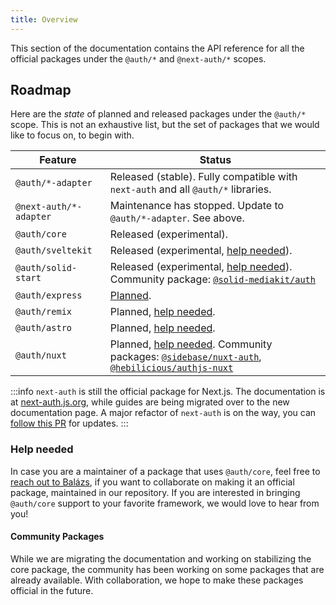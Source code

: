 ```yaml
---
title: Overview
---
```


This section of the documentation contains the API reference for all the official packages under the `@auth/*` and `@next-auth/*` scopes.

## Roadmap

Here are the _state_ of planned and released packages under the `@auth/*` scope. This is not an exhaustive list, but the set of packages that we would like to focus on, to begin with.

|        Feature         |  Status  |
| ---------------------- | -------- |
| `@auth/*-adapter`      | Released (stable). Fully compatible with `next-auth` and all `@auth/*` libraries.   |
| `@next-auth/*-adapter` | Maintenance has stopped. Update to `@auth/*-adapter`. See above.  |
| `@auth/core`           | Released (experimental). |
| `@auth/sveltekit`      | Released (experimental, [help needed](#help-needed)). |
| `@auth/solid-start`    | Released (experimental, [help needed](#help-needed)). Community package: [`@solid-mediakit/auth`](https://www.npmjs.com/package/@solid-mediakit/auth) |
| `@auth/express`        | [Planned](https://github.com/nextauthjs/next-auth/issues/8257). |
| `@auth/remix`          | Planned, [help needed](#help-needed). |
| `@auth/astro`          | Planned, [help needed](#help-needed). |
| `@auth/nuxt`           | Planned, [help needed](#help-needed). Community packages: [`@sidebase/nuxt-auth`](https://github.com/sidebase/nuxt-auth), [`@hebilicious/authjs-nuxt`](https://authjs-nuxt.pages.dev/) |

:::info
`next-auth` is still the official package for Next.js. The documentation is at [next-auth.js.org](https://next-auth.js.org), while guides are being migrated over to the new documentation page. A major refactor of `next-auth` is on the way, you can [follow this PR](https://github.com/nextauthjs/next-auth/pull/7443) for updates.
:::

### Help needed

In case you are a maintainer of a package that uses `@auth/core`, feel free to [reach out to Balázs](https://twitter.com/balazsorban44), if you want to collaborate on making it an official package, maintained in our repository. If you are interested in bringing `@auth/core` support to your favorite framework, we would love to hear from you!

#### Community Packages

While we are migrating the documentation and working on stabilizing the core package, the community has been working on some packages that are already available. With collaboration, we hope to make these packages official in the future.